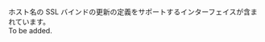 <Namespace Name="Microsoft.Azure.Management.AppService.Fluent.HostNameSslBinding.UpdateDefinition">
  <Docs>
    <summary>ホスト名の SSL バインドの更新の定義をサポートするインターフェイスが含まれています。</summary> 
    <remarks>To be added.</remarks>
  </Docs>
</Namespace>
